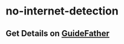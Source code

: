 # no-internet-detection

## Get Details on [GuideFather](https://www.blog.guidefather.in/2020/06/how-to-detect-browser-is-online-or.html)
